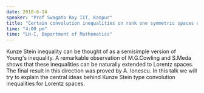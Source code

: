 ```yaml
---
date: 2010-6-14
speaker: "Prof Swagato Ray IIT, Kanpur"
title: "Certain convolution inequalities on rank one symmetric spaces of noncompact type"
time: "4:00 pm" 
time: "LH-I, Department of Mathematics"
---
```

Kunze Stein inequality can be thought of as a semisimple version of Young's inequality. A remarkable observation of M.G.Cowling and S.Meda shows that these inequalities can be naturally extended to Lorentz spaces. The final result in this direction was proved by A. Ionescu. In this talk we will try to explain the central ideas behind Kunze Stein type convolution inequalities for Lorentz spaces.
